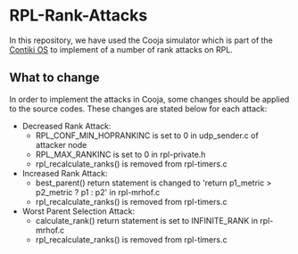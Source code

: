 # RPL-Rank-Attacks
In this repository, we have used the Cooja simulator which is part of the [Contiki OS](https://github.com/contiki-os/contiki) to implement of a number of rank attacks on RPL.

## What to change
In order to implement the attacks in Cooja, some changes should be applied to the source codes. These changes are stated below for each attack:
 - Decreased Rank Attack:  
   - RPL_CONF_MIN_HOPRANKINC is set to 0 in udp_sender.c of attacker node
   - RPL_MAX_RANKINC is set to 0 in rpl-private.h
   - rpl_recalculate_ranks() is removed from rpl-timers.c
 - Increased Rank Attack:
   - best_parent() return statement is changed to 'return p1_metric > p2_metric ? p1 : p2' in rpl-mrhof.c
   - rpl_recalculate_ranks() is removed from rpl-timers.c
 - Worst Parent Selection Attack:
   - calculate_rank() return statement is set to INFINITE_RANK in rpl-mrhof.c
   - rpl_recalculate_ranks() is removed from rpl-timers.c
